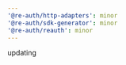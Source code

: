 ```yaml
---
'@re-auth/http-adapters': minor
'@re-auth/sdk-generator': minor
'@re-auth/reauth': minor
---
```


updating
